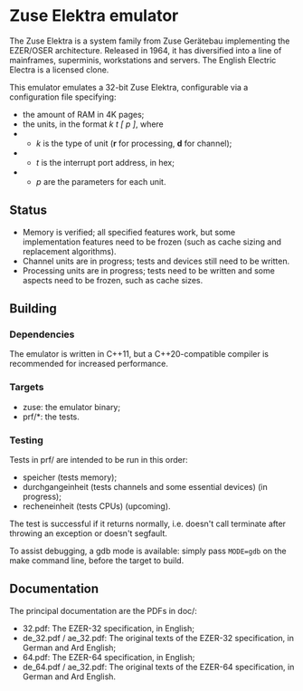 # Zuse Elektra emulator
The Zuse Elektra is a system family from Zuse Gerätebau implementing the EZER/OSER architecture. Released in 1964, it has diversified into a line of mainframes, superminis, workstations and servers. The English Electric Electra is a licensed clone.

This emulator emulates a 32-bit Zuse Elektra, configurable via a configuration file specifying:
* the amount of RAM in 4K pages;
* the units, in the format *k t [ p ]*, where
* * *k* is the type of unit (**r** for processing, **d** for channel);
* * *t* is the interrupt port address, in hex;
* * *p* are the parameters for each unit.

## Status
* Memory is verified; all specified features work, but some implementation features need to be frozen (such as cache sizing and replacement algorithms).
* Channel units are in progress; tests and devices still need to be written.
* Processing units are in progress; tests need to be written and some aspects need to be frozen, such as cache sizes.

## Building
### Dependencies
The emulator is written in C++11, but a C++20-compatible compiler is recommended for increased performance.

### Targets
* zuse: the emulator binary;
* prf/*: the tests.

### Testing
Tests in prf/ are intended to be run in this order:
* speicher (tests memory);
* durchgangeinheit (tests channels and some essential devices) (in progress);
* recheneinheit (tests CPUs) (upcoming).

The test is successful if it returns normally, i.e. doesn't call terminate after throwing an exception or doesn't segfault.

To assist debugging, a gdb mode is available: simply pass `MODE=gdb` on the make command line, before the target to build.

## Documentation
The principal documentation are the PDFs in doc/:
* 32.pdf: The EZER-32 specification, in English;
* de\_32.pdf / ae\_32.pdf: The original texts of the EZER-32 specification, in German and Ard English;
* 64.pdf: The EZER-64 specification, in English;
* de\_64.pdf / ae\_32.pdf: The original texts of the EZER-64 specification, in German and Ard English.
